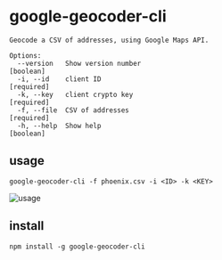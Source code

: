 # google-geocoder-cli

```
Geocode a CSV of addresses, using Google Maps API.

Options:
  --version   Show version number                                      [boolean]
  -i, --id    client ID                                               [required]
  -k, --key   client crypto key                                       [required]
  -f, --file  CSV of addresses                                        [required]
  -h, --help  Show help                                                [boolean]
```

## usage

`google-geocoder-cli -f phoenix.csv -i <ID> -k <KEY>`

![usage](https://user-images.githubusercontent.com/370976/31251141-fc64c07e-a9ea-11e7-9c73-479a461660ac.png)

## install

`npm install -g google-geocoder-cli`
